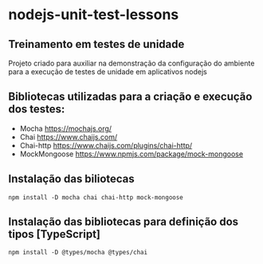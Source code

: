 # nodejs-unit-test-lessons

## Treinamento em testes de unidade
Projeto criado para auxiliar na demonstração da configuração do ambiente para a execução de testes de unidade em aplicativos nodejs

## Bibliotecas utilizadas para a criação e execução dos testes:
 - Mocha https://mochajs.org/
 - Chai https://www.chaijs.com/
 - Chai-http https://www.chaijs.com/plugins/chai-http/
 - MockMongoose https://www.npmjs.com/package/mock-mongoose
 
## Instalação das biliotecas
```shell
npm install -D mocha chai chai-http mock-mongoose
```

## Instalação das bibliotecas para definição dos tipos [TypeScript]
```shell
npm install -D @types/mocha @types/chai
```
